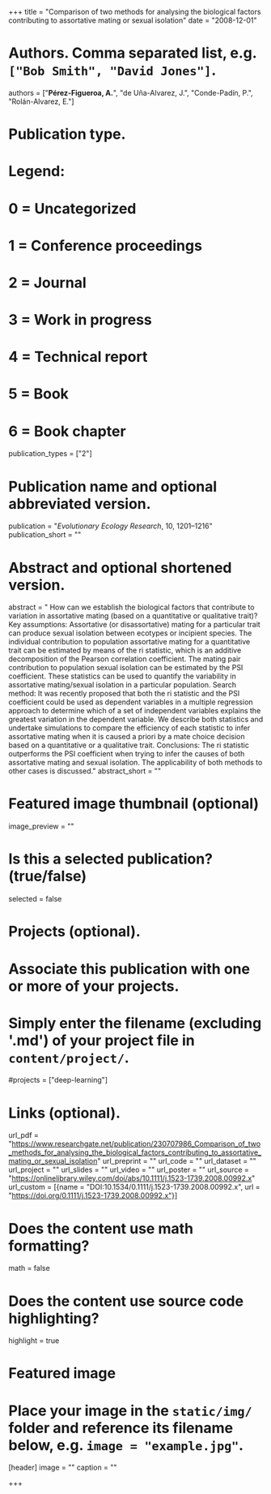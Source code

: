 +++
title = "Comparison of two methods for analysing the biological factors contributing to assortative mating or sexual isolation"
date = "2008-12-01"

# Authors. Comma separated list, e.g. `["Bob Smith", "David Jones"]`.
authors = ["**Pérez-Figueroa, A.**", "de Uña-Alvarez, J.", "Conde-Padín, P.", "Rolán-Alvarez, E."]

# Publication type.
# Legend:
# 0 = Uncategorized
# 1 = Conference proceedings
# 2 = Journal
# 3 = Work in progress
# 4 = Technical report
# 5 = Book
# 6 = Book chapter
publication_types = ["2"]

# Publication name and optional abbreviated version.
publication = "*Evolutionary Ecology Research*,  10, 1201–1216"
publication_short = ""

# Abstract and optional shortened version.
abstract = " How can we establish the biological factors that contribute to variation in assortative mating (based on a quantitative or qualitative trait)? Key assumptions: Assortative (or disassortative) mating for a particular trait can produce sexual isolation between ecotypes or incipient species. The individual contribution to population assortative mating for a quantitative trait can be estimated by means of the ri statistic, which is an additive decomposition of the Pearson correlation coefficient. The mating pair contribution to population sexual isolation can be estimated by the PSI coefficient. These statistics can be used to quantify the variability in assortative mating/sexual isolation in a particular population. Search method: It was recently proposed that both the ri statistic and the PSI coefficient could be used as dependent variables in a multiple regression approach to determine which of a set of independent variables explains the greatest variation in the dependent variable. We describe both statistics and undertake simulations to compare the efficiency of each statistic to infer assortative mating when it is caused a priori by a mate choice decision based on a quantitative or a qualitative trait. Conclusions: The ri statistic outperforms the PSI coefficient when trying to infer the causes of both assortative mating and sexual isolation. The applicability of both methods to other cases is discussed."
abstract_short = ""

# Featured image thumbnail (optional)
image_preview = ""

# Is this a selected publication? (true/false)
selected = false

# Projects (optional).
#   Associate this publication with one or more of your projects.
#   Simply enter the filename (excluding '.md') of your project file in `content/project/`.
#projects = ["deep-learning"]

# Links (optional).
url_pdf = "https://www.researchgate.net/publication/230707986_Comparison_of_two_methods_for_analysing_the_biological_factors_contributing_to_assortative_mating_or_sexual_isolation"
url_preprint = ""
url_code = ""
url_dataset = ""
url_project = ""
url_slides = ""
url_video = ""
url_poster = ""
url_source = "https://onlinelibrary.wiley.com/doi/abs/10.1111/j.1523-1739.2008.00992.x"
url_custom = [{name = "DOI:10.1534/0.1111/j.1523-1739.2008.00992.x", url = "https://doi.org/0.1111/j.1523-1739.2008.00992.x"}]

# Does the content use math formatting?
math = false

# Does the content use source code highlighting?
highlight = true

# Featured image
# Place your image in the `static/img/` folder and reference its filename below, e.g. `image = "example.jpg"`.
[header]
image = ""
caption = ""

+++


